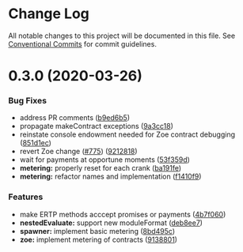 # Change Log

All notable changes to this project will be documented in this file.
See [Conventional Commits](https://conventionalcommits.org) for commit guidelines.

# 0.3.0 (2020-03-26)


### Bug Fixes

* address PR comments ([b9ed6b5](https://github.com/Agoric/agoric-sdk/commit/b9ed6b5a510433af968ba233d4e943b939defa1b))
* propagate makeContract exceptions ([9a3cc18](https://github.com/Agoric/agoric-sdk/commit/9a3cc187b7ee75c446610cc3a101dfd0f557ea66))
* reinstate console endowment needed for Zoe contract debugging ([851d1ec](https://github.com/Agoric/agoric-sdk/commit/851d1ec78bba30c70571f400c8525c654338c641))
* revert Zoe change ([#775](https://github.com/Agoric/agoric-sdk/issues/775)) ([9212818](https://github.com/Agoric/agoric-sdk/commit/9212818d71e0906a7be343eda6acd37e634008be))
* wait for payments at opportune moments ([53f359d](https://github.com/Agoric/agoric-sdk/commit/53f359d56c49ef62a90e1e834b359de8ca5dfa4f))
* **metering:** properly reset for each crank ([ba191fe](https://github.com/Agoric/agoric-sdk/commit/ba191fe3435905e3d2ea5ab016571d1943d84bec))
* **metering:** refactor names and implementation ([f1410f9](https://github.com/Agoric/agoric-sdk/commit/f1410f91fbee61903e82a81368675eef4fa0b836))


### Features

* make ERTP methods acccept promises or payments ([4b7f060](https://github.com/Agoric/agoric-sdk/commit/4b7f06048bb0f86c2028a9c9cfae8ff90b595bd7))
* **nestedEvaluate:** support new moduleFormat ([deb8ee7](https://github.com/Agoric/agoric-sdk/commit/deb8ee73437cb86ef98c160239c931305fb370ad))
* **spawner:** implement basic metering ([8bd495c](https://github.com/Agoric/agoric-sdk/commit/8bd495ce64ab20a4f7e78999846afe1f9bce96a4))
* **zoe:** implement metering of contracts ([9138801](https://github.com/Agoric/agoric-sdk/commit/91388010a4c78741f27896d21df8e610c3ff3b16))
